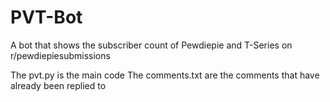 # PVT-Bot
A bot that shows the subscriber count of Pewdiepie and T-Series on r/pewdiepiesubmissions

The pvt.py is the main code
The comments.txt are the comments that have already been replied to
